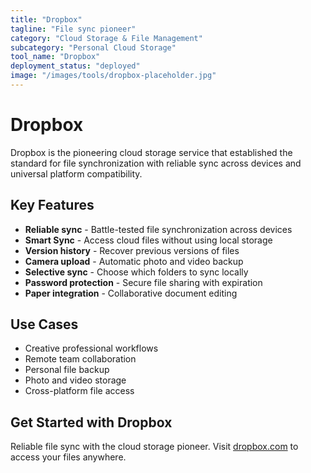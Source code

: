 ```yaml
---
title: "Dropbox"
tagline: "File sync pioneer"
category: "Cloud Storage & File Management"
subcategory: "Personal Cloud Storage"
tool_name: "Dropbox"
deployment_status: "deployed"
image: "/images/tools/dropbox-placeholder.jpg"
---
```


# Dropbox

Dropbox is the pioneering cloud storage service that established the standard for file synchronization with reliable sync across devices and universal platform compatibility.

## Key Features

- **Reliable sync** - Battle-tested file synchronization across devices
- **Smart Sync** - Access cloud files without using local storage
- **Version history** - Recover previous versions of files
- **Camera upload** - Automatic photo and video backup
- **Selective sync** - Choose which folders to sync locally
- **Password protection** - Secure file sharing with expiration
- **Paper integration** - Collaborative document editing

## Use Cases

- Creative professional workflows
- Remote team collaboration
- Personal file backup
- Photo and video storage
- Cross-platform file access

## Get Started with Dropbox

Reliable file sync with the cloud storage pioneer. Visit [dropbox.com](https://www.dropbox.com) to access your files anywhere.
